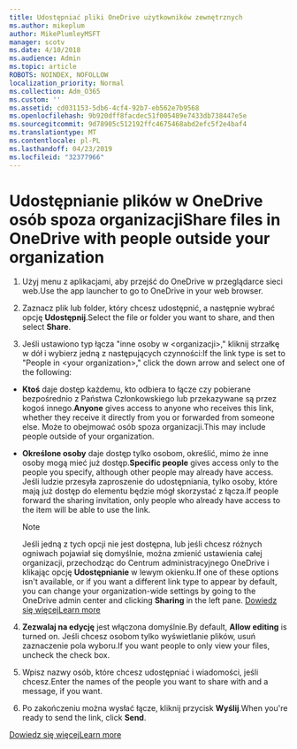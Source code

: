 ```yaml
---
title: Udostępniać pliki OneDrive użytkowników zewnętrznych
ms.author: mikeplum
author: MikePlumleyMSFT
manager: scotv
ms.date: 4/10/2018
ms.audience: Admin
ms.topic: article
ROBOTS: NOINDEX, NOFOLLOW
localization_priority: Normal
ms.collection: Adm_O365
ms.custom: ''
ms.assetid: cd031153-5db6-4cf4-92b7-eb562e7b9568
ms.openlocfilehash: 9b920dff8facdec51f005489e7433db738447e5e
ms.sourcegitcommit: 9d78905c512192ffc4675468abd2efc5f2e4baf4
ms.translationtype: MT
ms.contentlocale: pl-PL
ms.lasthandoff: 04/23/2019
ms.locfileid: "32377966"
---
```

# <a name="share-files-in-onedrive-with-people-outside-your-organization"></a><span data-ttu-id="7dc6b-102">Udostępnianie plików w OneDrive osób spoza organizacji</span><span class="sxs-lookup"><span data-stu-id="7dc6b-102">Share files in OneDrive with people outside your organization</span></span>

1. <span data-ttu-id="7dc6b-103">Użyj menu z aplikacjami, aby przejść do OneDrive w przeglądarce sieci web.</span><span class="sxs-lookup"><span data-stu-id="7dc6b-103">Use the app launcher to go to OneDrive in your web browser.</span></span> 
    
2. <span data-ttu-id="7dc6b-104">Zaznacz plik lub folder, który chcesz udostępnić, a następnie wybrać opcję **Udostępnij**.</span><span class="sxs-lookup"><span data-stu-id="7dc6b-104">Select the file or folder you want to share, and then select **Share**.</span></span> 
    
3. <span data-ttu-id="7dc6b-105">Jeśli ustawiono typ łącza "inne osoby w \<organizacji\>," kliknij strzałkę w dół i wybierz jedną z następujących czynności:</span><span class="sxs-lookup"><span data-stu-id="7dc6b-105">If the link type is set to "People in \<your organization\>," click the down arrow and select one of the following:</span></span> 
    
  - <span data-ttu-id="7dc6b-106">**Ktoś** daje dostęp każdemu, kto odbiera to łącze czy pobierane bezpośrednio z Państwa Członkowskiego lub przekazywane są przez kogoś innego.</span><span class="sxs-lookup"><span data-stu-id="7dc6b-106">**Anyone** gives access to anyone who receives this link, whether they receive it directly from you or forwarded from someone else.</span></span> <span data-ttu-id="7dc6b-107">Może to obejmować osób spoza organizacji.</span><span class="sxs-lookup"><span data-stu-id="7dc6b-107">This may include people outside of your organization.</span></span> 
    
  - <span data-ttu-id="7dc6b-108">**Określone osoby** daje dostęp tylko osobom, określić, mimo że inne osoby mogą mieć już dostęp.</span><span class="sxs-lookup"><span data-stu-id="7dc6b-108">**Specific people** gives access only to the people you specify, although other people may already have access.</span></span> <span data-ttu-id="7dc6b-109">Jeśli ludzie przesyła zaproszenie do udostępniania, tylko osoby, które mają już dostęp do elementu będzie mógł skorzystać z łącza.</span><span class="sxs-lookup"><span data-stu-id="7dc6b-109">If people forward the sharing invitation, only people who already have access to the item will be able to use the link.</span></span> 
    
    > [!NOTE]
    > <span data-ttu-id="7dc6b-110">Jeśli jedną z tych opcji nie jest dostępna, lub jeśli chcesz różnych ogniwach pojawiał się domyślnie, można zmienić ustawienia całej organizacji, przechodząc do Centrum administracyjnego OneDrive i klikając opcję **Udostępnianie** w lewym okienku.</span><span class="sxs-lookup"><span data-stu-id="7dc6b-110">If one of these options isn't available, or if you want a different link type to appear by default, you can change your organization-wide settings by going to the OneDrive admin center and clicking **Sharing** in the left pane.</span></span> [<span data-ttu-id="7dc6b-111">Dowiedz się więcej</span><span class="sxs-lookup"><span data-stu-id="7dc6b-111">Learn more</span></span>](https://go.microsoft.com/fwlink/?linkid=871961)
  
4. <span data-ttu-id="7dc6b-112">**Zezwalaj na edycję** jest włączona domyślnie.</span><span class="sxs-lookup"><span data-stu-id="7dc6b-112">By default, **Allow editing** is turned on.</span></span> <span data-ttu-id="7dc6b-113">Jeśli chcesz osobom tylko wyświetlanie plików, usuń zaznaczenie pola wyboru.</span><span class="sxs-lookup"><span data-stu-id="7dc6b-113">If you want people to only view your files, uncheck the check box.</span></span> 
    
5. <span data-ttu-id="7dc6b-114">Wpisz nazwy osób, które chcesz udostępniać i wiadomości, jeśli chcesz.</span><span class="sxs-lookup"><span data-stu-id="7dc6b-114">Enter the names of the people you want to share with and a message, if you want.</span></span>
    
6. <span data-ttu-id="7dc6b-115">Po zakończeniu można wysłać łącze, kliknij przycisk **Wyślij**.</span><span class="sxs-lookup"><span data-stu-id="7dc6b-115">When you're ready to send the link, click **Send**.</span></span> 
    
[<span data-ttu-id="7dc6b-116">Dowiedz się więcej</span><span class="sxs-lookup"><span data-stu-id="7dc6b-116">Learn more</span></span>](https://go.microsoft.com/fwlink/?linkid=871861)
  

